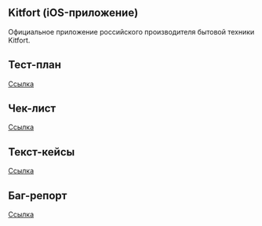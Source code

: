 ## Kitfort (iOS-приложение)
Официальное приложение российского производителя бытовой техники Kitfort.

## Тест-план
[Ссылка](https://docs.google.com/document/d/1Sax0I9seOhMeihjR5Qcz3qkXGi-StjgSqH_o_f0DoAo/edit?usp=sharing)
## Чек-лист 
[Ссылка](https://docs.google.com/spreadsheets/d/1pDXNehfKLDqQB5tKGckOX4CzgSIViF61ccBkoPrl-o0/edit?usp=sharing)
## Текст-кейсы
[Ссылка](https://docs.google.com/document/d/1860Ib7RJ5J5AQHlBVOvluKGXPFVQFlhLziiVYWA-1Ds/edit?usp=sharing)
## Баг-репорт
[Ссылка](https://github.com/hafizovaalin/QA_cases/issues/3)
